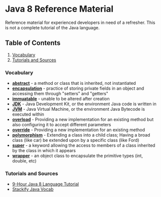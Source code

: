 # Java 8 Reference Material
Reference material for experienced developers in need of a refresher. This is not a complete tutorial of the Java language.

## Table of Contents
1. [Vocabulary](#vocabulary)
2. [Tutorials and Sources](#tutorials-and-sources)


### Vocabulary
- <b><u>abstract</u></b> - a method or class that is inherited, not instantiated
- <b><u>encapsulation</u></b> - practice of storing private fields in an object and accessing them through "setters" and "getters"
- <b><u>immuatable</u></b> - unable to be altered after creation
- <b><u>JDK</u></b> - Java Development Kit, or the environment Java code is written in
- <b><u>JVM</u></b> - Java Virtual Machine, or the environment Java Bytecode is executed within
- <b><u>overload</u></b> - Providing a new implementation for an existing method but also configuring it to accept different parameters
- <b><u>override</u></b> - Providing a new implementation for an existing method
- <b><u>polymorphism</u></b> - Extending a class into a child class; Having a broad class (like car) be extended upon by a specific class (like Ford)
- <b><u>super</u></b> - a keyword allowing the access to members of a class inherited by the class in which it appears
- <b><u>wrapper</u></b> - an object class to encapsulate the primitive types (int, double, etc)

### Tutorials and Sources
- [9-Hour Java 8 Language Tutorial](https://www.youtube.com/watch?v=grEKMHGYyns&list=PLW50AKv0WNPR0HcbbqdXdwjq3zwbAQ1zY&index=1)
- [Stackify Java Vocab](https://stackify.com/java-glossary/)

